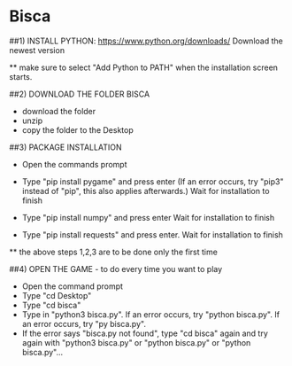 # Bisca

##1) INSTALL PYTHON:
https://www.python.org/downloads/
Download the newest version

** make sure to select "Add Python to PATH" when the installation screen starts.


##2) DOWNLOAD THE FOLDER BISCA
- download the folder
- unzip
- copy the folder to the Desktop


##3) PACKAGE INSTALLATION
- Open the commands prompt

- Type "pip install pygame" and press enter
(If an error occurs, try "pip3" instead of "pip", this also applies afterwards.)
Wait for installation to finish
- Type "pip install numpy" and press enter
Wait for installation to finish
- Type "pip install requests" and press enter.
Wait for installation to finish


** the above steps 1,2,3 are to be done only the first time


##4) OPEN THE GAME - to do every time you want to play
- Open the command prompt
- Type "cd Desktop"
- Type "cd bisca"
- Type in "python3 bisca.py".
If an error occurs, try "python bisca.py".
If an error occurs, try "py bisca.py".
- If the error says "bisca.py not found", type "cd bisca" again and try again with
"python3 bisca.py" or "python bisca.py" or "python bisca.py"...
